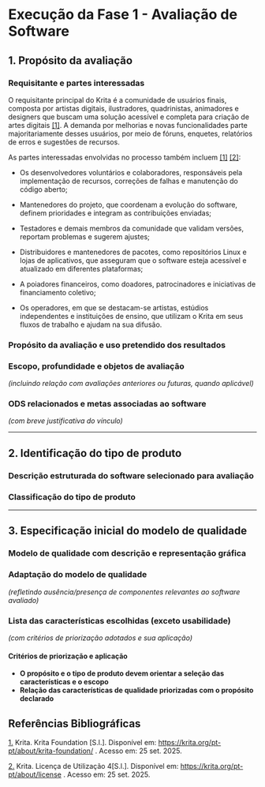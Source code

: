 # Execução da Fase 1 - Avaliação de Software

## 1. Propósito da avaliação

### Requisitante e partes interessadas
<!-- *(comprador, fornecedor, desenvolvedor, operador, etc.)* -->

<!-- Descrever aqui quem está solicitando a avaliação e todas as partes interessadas envolvidas no processo -->

O requisitante principal do Krita é a comunidade de usuários finais, composta por artistas digitais, ilustradores, quadrinistas, animadores e designers que buscam uma solução acessível e completa para criação de artes digitais [[1]](#REF1). A demanda por melhorias e novas funcionalidades parte majoritariamente desses usuários, por meio de fóruns, enquetes, relatórios de erros e sugestões de recursos.

As partes interessadas envolvidas no processo também incluem [[1]](#REF1) [[2]](#REF2):

- Os desenvolvedores voluntários e colaboradores, responsáveis pela implementação de recursos, correções de falhas e manutenção do código aberto;

- Mantenedores do projeto, que coordenam a evolução do software, definem prioridades e integram as contribuições enviadas;

- Testadores e demais membros da comunidade que validam versões, reportam problemas e sugerem ajustes;

- Distribuidores e mantenedores de pacotes, como repositórios Linux e lojas de aplicativos, que asseguram que o software esteja acessível e atualizado em diferentes plataformas;

- A poiadores financeiros, como doadores, patrocinadores e iniciativas de financiamento coletivo;

- Os operadores, em que se destacam-se artistas, estúdios independentes e instituições de ensino, que utilizam o Krita em seus fluxos de trabalho e ajudam na sua difusão.


### Propósito da avaliação e uso pretendido dos resultados

<!-- Explicar o objetivo da avaliação e como os resultados serão utilizados -->

### Escopo, profundidade e objetos de avaliação
*(incluindo relação com avaliações anteriores ou futuras, quando aplicável)*

<!-- Definir o escopo da avaliação, qual será a profundidade da análise e quais objetos serão avaliados -->

### ODS relacionados e metas associadas ao software
*(com breve justificativa do vínculo)*

<!-- Identificar os Objetivos de Desenvolvimento Sustentável (ODS) relacionados ao software e justificar a conexão -->

---

## 2. Identificação do tipo de produto

### Descrição estruturada do software selecionado para avaliação

<!-- Fornecer uma descrição detalhada e estruturada do software que será avaliado -->

### Classificação do tipo de produto

<!-- Classificar o software de acordo com seu tipo/categoria -->

---

## 3. Especificação inicial do modelo de qualidade

### Modelo de qualidade com descrição e representação gráfica

<!-- Apresentar o modelo de qualidade que será utilizado, incluindo descrição textual e representação visual -->

### Adaptação do modelo de qualidade
*(refletindo ausência/presença de componentes relevantes ao software avaliado)*

<!-- Explicar como o modelo de qualidade foi adaptado para o software específico sendo avaliado -->

### Lista das características escolhidas (exceto usabilidade)
*(com critérios de priorização adotados e sua aplicação)*

<!-- Listar as características de qualidade selecionadas e explicar os critérios de priorização -->

#### Critérios de priorização e aplicação

- **O propósito e o tipo de produto devem orientar a seleção das características e o escopo**
- **Relação das características de qualidade priorizadas com o propósito declarado**

<!-- Explicar como as características escolhidas se relacionam com o propósito da avaliação -->

## Referências Bibliográficas

<a href="REF1">1.</a> Krita. Krita Foundation [S.l.]. Disponível em: https://krita.org/pt-pt/about/krita-foundation/
. Acesso em: 25 set. 2025.


<a href="REF2">2.</a> Krita. Licença de Utilização 4[S.l.]. Disponível em: https://krita.org/pt-pt/about/license
. Acesso em: 25 set. 2025.

